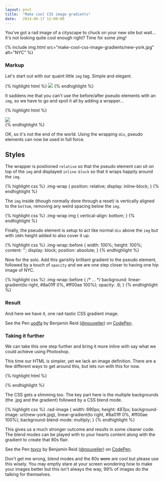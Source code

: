 ```yaml
---
layout: post
title:  "Make cool CSS image gradients"
date:   2014-06-17 12:00:00
---
```


You've got a rad image of a cityscape to chuck on your new site but wait&hellip;
it's not looking quite cool enough right? Time for some *zing!*

{% include img.html src="make-cool-css-image-gradients/new-york.jpg" alt="NYC" %}

### Markup

Let's start out with our quaint little `img` tag. Simple and elegant.

{% highlight html %}
<img src="new-york.jpg">
{% endhighlight %}

It saddens me that you can't use the before/after pseudo elements with an `img`,
so we have to go and spoil it all by adding a wrapper&hellip;

{% highlight html %}
<div class="img-wrap">
  <img src="new-york.jpg">
</div>
{% endhighlight %}

OK, so it's not the end of the world. Using the wrapping `div`, pseudo elements
can now be used in full force.

## Styles

The wrapper is positioned `relative` so that the pseudo element can sit on top
of the `img` and displayed `inline-block` so that it wraps happily around the
`img`.

{% highlight css %}
.img-wrap {
  position: relative;
  display: inline-block;
}
{% endhighlight %}

The `img` inside (though normally done through a reset) is vertically aligned
to the `bottom`, removing any weird spacing below the `img`.

{% highlight css %}
.img-wrap img {
  vertical-align: bottom;
}
{% endhighlight %}

Finally, the pseudo element is setup to act like normal `div` above the `img`
but with `100%` height added to also cover it up.

{% highlight css %}
.img-wrap::before {
  width: 100%;
  height: 100%;
  content: '';
  display: block;
  position: absolute;
}
{% endhighlight %}

Now for the solo. Add this garishly brilliant gradient to the pseudo element,
followed by a touch of `opacity` and we are one step closer to having one
hip image of NYC.

{% highlight css %}
.img-wrap::before {
  /* ... */
  background: linear-gradient(to right, #8a01ff 0%, #ff00ae 100%);
  opacity: .6;
}
{% endhighlight %}

### Result

And here we have it, one rad-tastic CSS gradient image.

<div class="code-example"><p data-height="520" data-theme-id="0" data-slug-hash="uodfa" data-default-tab="result" class='codepen'>See the Pen <a href='http://codepen.io/nouveller/pen/uodfa/'>uodfa</a> by Benjamin Reid (<a href='http://codepen.io/nouveller'>@nouveller</a>) on <a href='http://codepen.io'>CodePen</a>.</p>

### Taking it further

We can take this one step further and bring it more inline with say what
we could achieve using Photoshop.

This time our HTML is simpler, yet we lack an image definition. There are a
few different ways to get around this, but lets run with this for now.

{% highlight html %}
<div class="rad-image"></div>
{% endhighlight %}

The CSS gets a slimming too. The key part here is the multiple
backgrounds (the .jpg and the gradient) followed by a CSS blend mode.

{% highlight css %}
.rad-image {
  width: 690px;
  height: 487px;
  background-image: url(new-york.jpg), linear-gradient(to right, #8a01ff 0%, #ff00ae 100%);
  background-blend-mode: multiply;
}
{% endhighlight %}

This gives us a much stronger outcome and results in some cleaner code. The blend
modes can be played with to your hearts content along with the gradient to create
that 80s flair.

<div class="code-example"><p data-height="520" data-theme-id="0" data-slug-hash="tsycx" data-default-tab="result" class='codepen'>See the Pen <a href='http://codepen.io/nouveller/pen/tsycx/'>tsycx</a> by Benjamin Reid (<a href='http://codepen.io/nouveller'>@nouveller</a>) on <a href='http://codepen.io'>CodePen</a>.</p>

Don't get me wrong, blend modes and the 80s ~~were~~ are cool but please use this
wisely. You may emptly stare at your screen wondering how to make your images better but
this isn't always the way, 99% of images do the talking for themselves.

<script async src="//codepen.io/assets/embed/ei.js"></script></div>
